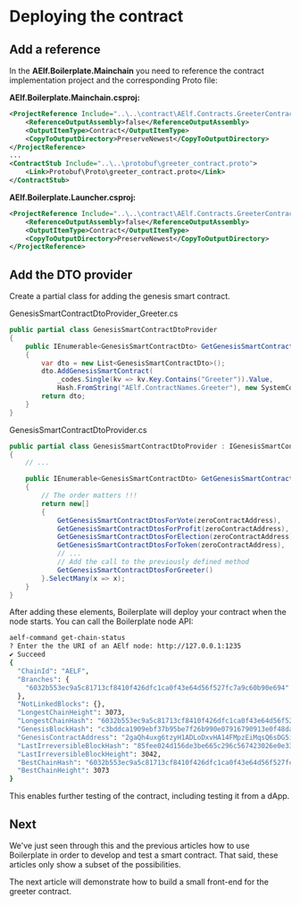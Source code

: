 # Deploying the contract


## Add a reference

In the **AElf.Boilerplate.Mainchain** you need to reference the contract implementation project and the corresponding Proto file:


**AElf.Boilerplate.Mainchain.csproj:**
```xml
<ProjectReference Include="..\..\contract\AElf.Contracts.GreeterContract\AElf.Contracts.GreeterContract.csproj">
    <ReferenceOutputAssembly>false</ReferenceOutputAssembly>
    <OutputItemType>Contract</OutputItemType>
    <CopyToOutputDirectory>PreserveNewest</CopyToOutputDirectory>
</ProjectReference>
...
<ContractStub Include="..\..\protobuf\greeter_contract.proto">
    <Link>Protobuf\Proto\greeter_contract.proto</Link>
</ContractStub>

```

**AElf.Boilerplate.Launcher.csproj:**
```xml
<ProjectReference Include="..\..\contract\AElf.Contracts.GreeterContract\AElf.Contracts.GreeterContract.csproj">
    <ReferenceOutputAssembly>false</ReferenceOutputAssembly>
    <OutputItemType>Contract</OutputItemType>
    <CopyToOutputDirectory>PreserveNewest</CopyToOutputDirectory>
</ProjectReference>
```

## Add the DTO provider


Create a partial class for adding the genesis smart contract.

GenesisSmartContractDtoProvider_Greeter.cs
```csharp
public partial class GenesisSmartContractDtoProvider
{
    public IEnumerable<GenesisSmartContractDto> GetGenesisSmartContractDtosForGreeter()
    {
        var dto = new List<GenesisSmartContractDto>();
        dto.AddGenesisSmartContract(
            _codes.Single(kv => kv.Key.Contains("Greeter")).Value,
            Hash.FromString("AElf.ContractNames.Greeter"), new SystemContractDeploymentInput.Types.SystemTransactionMethodCallList());
        return dto;
    }
}
```

GenesisSmartContractDtoProvider.cs
```csharp
public partial class GenesisSmartContractDtoProvider : IGenesisSmartContractDtoProvider
{
    // ...

    public IEnumerable<GenesisSmartContractDto> GetGenesisSmartContractDtos(Address zeroContractAddress)
    {
        // The order matters !!!
        return new[]
        {
            GetGenesisSmartContractDtosForVote(zeroContractAddress),
            GetGenesisSmartContractDtosForProfit(zeroContractAddress),
            GetGenesisSmartContractDtosForElection(zeroContractAddress),
            GetGenesisSmartContractDtosForToken(zeroContractAddress),
            // ...
            // Add the call to the previously defined method
            GetGenesisSmartContractDtosForGreeter() 
        }.SelectMany(x => x);
    }
}
```

After adding these elements, Boilerplate will deploy your contract when the node starts. You can call the Boilerplate node API:

```bash
aelf-command get-chain-status
? Enter the the URI of an AElf node: http://127.0.0.1:1235
✔ Succeed
{
  "ChainId": "AELF",
  "Branches": {
    "6032b553ec9a5c81713cf8410f426dfc1ca0f43e64d56f527fc7a9c60b90e694": 3073
  },
  "NotLinkedBlocks": {},
  "LongestChainHeight": 3073,
  "LongestChainHash": "6032b553ec9a5c81713cf8410f426dfc1ca0f43e64d56f527fc7a9c60b90e694",
  "GenesisBlockHash": "c3bddca1909ebf37b95be7f26b990e07916790913e0f48da1a831b3c777d59ff",
  "GenesisContractAddress": "2gaQh4uxg6tzyH1ADLoDxvHA14FMpzEiMqsQ6sDG5iHT8cmjp8",
  "LastIrreversibleBlockHash": "85fee024d156de3be665c296c567423026e0e3369ad7dc5ee81dbb2a15dfe2f2",
  "LastIrreversibleBlockHeight": 3042,
  "BestChainHash": "6032b553ec9a5c81713cf8410f426dfc1ca0f43e64d56f527fc7a9c60b90e694",
  "BestChainHeight": 3073
}
```

This enables further testing of the contract, including testing it from a dApp.

## Next

We've just seen through this and the previous articles how to use Boilerplate in order to develop and test a smart contract. That said, these articles only show a subset of the possibilities. 

The next article will demonstrate how to build a small front-end for the greeter contract.

